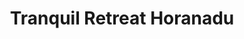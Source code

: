 ---
layout: location
title: Tranquil Retreat Horanadu
images: ["/properties/horanadu/tranquil/1.jpg","/properties/horanadu/tranquil/1.jpg"]
price: ₹1,599
area: Horanadu
rating: 5
description: Et quia aperiam et deleniti ab ut. Non ab enim consequuntur. Nulla dolor aut itaque vel quis. Id et facere est sequi aut rerum. Id ea aliquid et quasi atque. Aperiam eum fugiat vero magni.<br> Natus et repudiandae minima veniam. Doloribus veniam omnis error. Voluptatem voluptas tenetur et architecto expedita corrupti ea. Necessitatibus aut ut omnis. Placeat non soluta amet eius nihil eaque non exercitationem. Accusantium vero sint culpa cupiditate nostrum.
district: Chikmagalur
total-occupancy: 36
rooms: 8
stay-type: Resort
accomodation: [
    [Family Rooms 4, 16, 8, shop],
    [Suite Rooms 2, 8, 4, house-door], 
    [1 Dormitory Room, 8, 4, shop],
    [1 Family Dormitory Room, 6, 3, house-door]
]
pricing: [
    [BASIC PACKAGE, 1599, Stay | Activities | Breakfast | Hi-tea | Veg Snacks],
    [DORMITORY PACKAGE, 2299, Stay | Activities | All Meals | Hi-tea | Veg Snacks],
    [FAMILY ROOM PACKAGE, 2899, Stay | Activities | All Meals | Hi-tea | Veg Snacks],
    [SUITE ROOM, 3099, Stay | Activities | All Meals | Hi-tea | Veg Snacks],
]
ameneties: [
    [ lightning-fill,Power Backup],
    [ snow2,Refrigerator],
    [ wifi ,Wi-Fi],
    [ basket-fill,Laundry],
    [ p-circle-fill,Parking],
    [ binoculars-fill,Balcony],
    [ lightning-fill,Kettle],
    [ binoculars-fill,Watch Tower],
    [ hospital-fill ,Smoking Area],
    [ lightning-fill,Air Conditioning],
    [ water ,Shower],
    [ water,Swimming Pool],
    [ droplet-fill,Hot Water]
]
activities: [ 
    [ fire,Bonfire & Music],
    [ water, Water Stream],
    [ circle-fill,Mud Kabbaddi],
    [ person-walking,Estate Walk], 
    [ water, Swimming], 
    [ circle-fill,Vollyball], 
    [ person-walking,Nature Walk],
    [ binoculars-fill,Private View Point], 
    [ feather,Bird Watch], 
    [ car-front-fill,Jeep-ride]
]
locations: [Kyathanmakki Hills Station (7km), Doddannashetti Caves (8km), Panchamikallu View Point (19km), Horandu Temple(1km), Kalasa Temple(8km), Ambatheertha(7km), Hanging Bridge(9km), Soormane Falls(15km), Samse T-Estate(13 Km), Elaneer Falls(16km), Kudremukh (30km) ]
breakfast: [Neer Dosa, item2, item3, item4]
lunch: [item1, item2, item3, item4]
dinner: [item1, item2, item3, item4]
tnc: ["Yes","Yes","Yes", "Yes", 12:00PM-11:00AM]
---